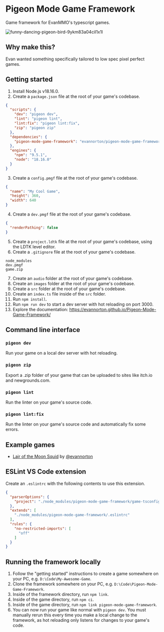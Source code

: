 # Pigeon Mode Game Framework
Game framework for EvanMMO's typescript games.

![funny-dancing-pigeon-bird-9ykm83a04cil1x1l](https://github.com/evannorton/pigeon-mode-game-framework/assets/35230033/3af48e87-34b8-4d1c-8af4-a7d5dbc1ce35)

## Why make this?
Evan wanted something specifically tailored to low spec pixel perfect games.

## Getting started
1. Install Node.js v18.16.0.
2. Create a `package.json` file at the root of your game's codebase.
```json
{
  "scripts": {
    "dev": "pigeon dev",
    "lint": "pigeon lint",
    "lint:fix": "pigeon lint:fix",
    "zip": "pigeon zip"
  },
  "dependencies": {
    "pigeon-mode-game-framework": "evannorton/pigeon-mode-game-framework"
  },
  "engines": {
    "npm": "9.5.1",
    "node": "18.16.0"
  }
}
```
3. Create a `config.pmgf` file at the root of your game's codebase.
```json
{
  "name": "My Cool Game",
  "height": 360,
  "width": 640
}
```
4. Create a `dev.pmgf` file at the root of your game's codebase.
```json
{
  "renderPathing": false
}
```
5. Create a `project.ldtk` file at the root of your game's codebase, using the LDTK level editor.
6. Create a `.gitignore` file at the root of your game's codebase.
```
node_modules
dev.pmgf
game.zip
```
7. Create an `audio` folder at the root of your game's codebase.
8. Create an `images` folder at the root of your game's codebase.
9. Create a `src` folder at the root of your game's codebase.
10. Create an `index.ts` file inside of the `src` folder.
11. Run `npm install`.
12. Run `npm run dev` to start a dev server with hot reloading on port 3000.
13. Explore the documentation: https://evannorton.github.io/Pigeon-Mode-Game-Framework/

## Command line interface
### `pigeon dev`
Run your game on a local dev server with hot reloading.
### `pigeon zip`
Export a .zip folder of your game that can be uploaded to sites like itch.io and newgrounds.com.
### `pigeon lint`
Run the linter on your game's source code.
### `pigeon lint:fix`
Run the linter on your game's source code and automatically fix some errors.

## Example games
- [Lair of the Moon Squid](https://github.com/evannorton/Lair-of-the-Moon-Squid) by [@evannorton](https://github.com/evannorton)

## ESLint VS Code extension
Create an `.eslintrc` with the following contents to use this extension. 
```json
{
  "parserOptions": {
    "project": "./node_modules/pigeon-mode-game-framework/game-tsconfig.json"
  },
  "extends": [
    "./node_modules/pigeon-mode-game-framework/.eslintrc"
  ],
  "rules": {
    "no-restricted-imports": [
      "off"
    ]
  }
}
```

## Running the framework locally
1. Follow the "getting started" instructions to create a game somewhere on your PC, e.g. `D:\Code\My-Awesome-Game`.
2. Clone the framework somewhere on your PC, e.g. `D:\Code\Pigeon-Mode-Game-Framework`.
3. Inside of the framework directory, run `npm link`.
4. Inside of the game directory, run `npm ci`.
5. Inside of the game directory, run `npm link pigeon-mode-game-framework`.
6. You can now run your game like normal with `pigeon dev`. You must manually rerun this every time you make a local change to the framework, as hot reloading only listens for changes to your game's code.
